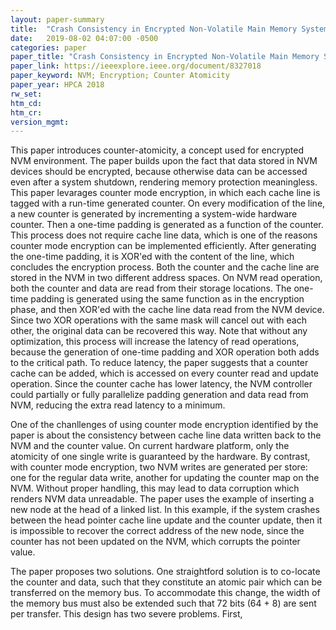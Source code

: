 ```yaml
---
layout: paper-summary
title:  "Crash Consistency in Encrypted Non-Volatile Main Memory Systems"
date:   2019-08-02 04:07:00 -0500
categories: paper
paper_title: "Crash Consistency in Encrypted Non-Volatile Main Memory Systems"
paper_link: https://ieeexplore.ieee.org/document/8327018
paper_keyword: NVM; Encryption; Counter Atomicity
paper_year: HPCA 2018
rw_set: 
htm_cd: 
htm_cr: 
version_mgmt: 
---
```


This paper introduces counter-atomicity, a concept used for encrypted NVM environment. The paper builds upon the fact
that data stored in NVM devices should be encrypted, because otherwise data can be accessed even after a system shutdown,
rendering memory protection meaningless. This paper levarages counter mode encryption, in which each cache line is tagged 
with a run-time generated counter. On every modification of the line, a new counter is generated by incrementing a system-wide 
hardware counter. Then a one-time padding is generated as a function of the counter. This process does not require cache 
line data, which is one of the reasons counter mode encryption can be implemented efficiently. After generating the one-time
padding, it is XOR'ed with the content of the line, which concludes the encryption process. Both the counter and the cache 
line are stored in the NVM in two different address spaces. On NVM read operation, both the counter and data are read
from their storage locations. The one-time padding is generated using the same function as in the encryption phase, and then
XOR'ed with the cache line data read from the NVM device. Since two XOR operations with the same mask will cancel out with 
each other, the original data can be recovered this way. Note that without any optimization, this process will increase 
the latency of read operations, because the generation of one-time padding and XOR operation both adds to the critical path.
To reduce latency, the paper suggests that a counter cache can be added, which is accessed on every counter read and update 
operation. Since the counter cache has lower latency, the NVM controller could partially or fully parallelize padding 
generation and data read from NVM, reducing the extra read latency to a minimum. 

One of the chanllenges of using counter mode encryption identified by the paper is about the consistency between cache line
data written back to the NVM and the counter value. On current hardware platform, only the atomicity of one single write 
is guaranteed by the hardware. By contrast, with counter mode encryption, two NVM writes are generated per store: one for 
the regular data write, another for updating the counter map on the NVM. Without proper handling, this may lead to data 
corruption which renders NVM data unreadable. The paper uses the example of inserting a new node at the head of a linked list.
In this example, if the system crashes between the head pointer cache line update and the counter update, then it is impossible
to recover the correct address of the new node, since the counter has not been updated on the NVM, which corrupts the 
pointer value. 

The paper proposes two solutions. One straightford solution is to co-locate the counter and data, such that they constitute 
an atomic pair which can be transferred on the memory bus. To accommodate this change, the width of the memory bus must 
also be extended such that 72 bits (64 + 8) are sent per transfer. This design has two severe problems. First,